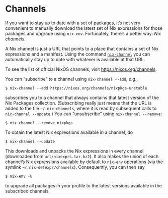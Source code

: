 # Channels

If you want to stay up to date with a set of packages, it’s not very
convenient to manually download the latest set of Nix expressions for
those packages and upgrade using `nix-env`. Fortunately, there’s a
better way: *Nix channels*.

A Nix channel is just a URL that points to a place that contains a set
of Nix expressions and a manifest. Using the command
[`nix-channel`](../command-ref/nix-channel.md) you can automatically
stay up to date with whatever is available at that URL.

To see the list of official NixOS channels, visit
<https://nixos.org/channels>.

You can “subscribe” to a channel using `nix-channel --add`, e.g.,

```console
$ nix-channel --add https://nixos.org/channels/nixpkgs-unstable
```

subscribes you to a channel that always contains that latest version of
the Nix Packages collection. (Subscribing really just means that the URL
is added to the file `~/.nix-channels`, where it is read by subsequent
calls to `nix-channel
--update`.) You can “unsubscribe” using `nix-channel
--remove`:

```console
$ nix-channel --remove nixpkgs
```

To obtain the latest Nix expressions available in a channel, do

```console
$ nix-channel --update
```

This downloads and unpacks the Nix expressions in every channel
(downloaded from `url/nixexprs.tar.bz2`). It also makes the union of
each channel’s Nix expressions available by default to `nix-env`
operations (via the symlink `~/.nix-defexpr/channels`). Consequently,
you can then say

```console
$ nix-env -u
```

to upgrade all packages in your profile to the latest versions available
in the subscribed channels.
